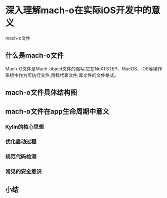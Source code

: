 # 深入理解mach-o在实际iOS开发中的意义
mach-o文件

## 什么是mach-o文件

Mach-O文件是Mach-object文件的缩写,它在NeXTSTEP、MacOS、iOS等操作系统中作为可执行文件,目标代表文件,库文件的文件格式。

## mach-o文件具体结构图

## mach-o文件在app生命周期中意义

### Kylin的核心思想

### 优化启动过程

### 规范代码检测

### 常见的安全意识

## 小结




